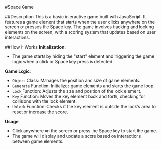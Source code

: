 #Space Game

##Description
This is a basic interactive game built with JavaScript. It features a game element that starts when the user clicks anywhere on the screen or presses the Space key. The game involves tracking and locking elements on the screen, with a scoring system that updates based on user interactions.

##How It Works
**Initialization**:

- The game starts by hiding the "start" element and triggering the game logic when a click or Space key press is detected.

**Game Logic**:

- `Object` Class: Manages the position and size of game elements.
- `Generate` Function: Initializes game elements and starts the game loop.
- `Lock` Function: Adjusts the size and position of the lock element.
- `Key` Function: Moves the key element back and forth, checking for collisions with the lock element.
- `Unlock` Function: Checks if the key element is outside the lock's area to reset or increase the score.

**Usage**
- Click anywhere on the screen or press the Space key to start the game.
- The game will display and update a score based on interactions between game elements.
